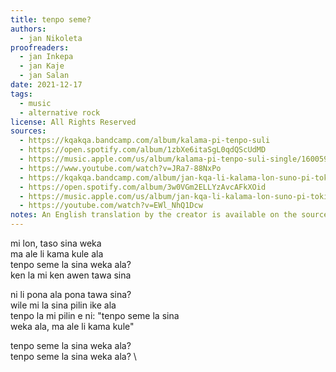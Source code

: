 ```yaml
---
title: tenpo seme?
authors:
  - jan Nikoleta
proofreaders:
  - jan Inkepa
  - jan Kaje
  - jan Salan
date: 2021-12-17
tags:
  - music
  - alternative rock
license: All Rights Reserved
sources:
  - https://kqakqa.bandcamp.com/album/kalama-pi-tenpo-suli
  - https://open.spotify.com/album/1zbXe6itaSgL0qdQScUdMD
  - https://music.apple.com/us/album/kalama-pi-tenpo-suli-single/1600599543
  - https://www.youtube.com/watch?v=JRa7-88NxPo
  - https://kqakqa.bandcamp.com/album/jan-kqa-li-kalama-lon-suno-pi-toki-pona-lon-tenpo-sike-nanpa-2023
  - https://open.spotify.com/album/3w0VGm2ELLYzAvcAFkXOid
  - https://music.apple.com/us/album/jan-kqa-li-kalama-lon-suno-pi-toki-pona-lon-tenpo-sike/1703886265
  - https://youtube.com/watch?v=EWl_NhQ1Dcw
notes: An English translation by the creator is available on the sources
---
```


mi lon, taso sina weka  \
ma ale li kama kule ala  \
tenpo seme la sina weka ala?  \
ken la mi ken awen tawa sina

ni li pona ala pona tawa sina?  \
wile mi la sina pilin ike ala  \
tenpo la mi pilin e ni: "tenpo seme la sina  \
weka ala, ma ale li kama kule"

tenpo seme la sina weka ala?  \
tenpo seme la sina weka ala?  \
